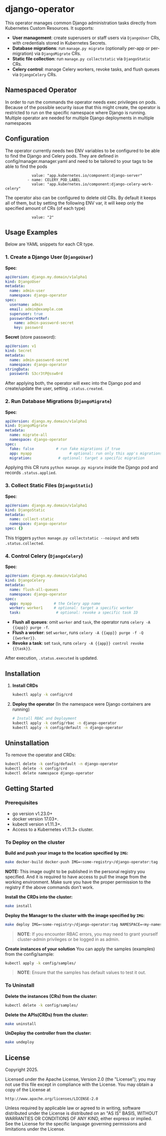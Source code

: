 # django-operator
This operator manages common Django administration tasks directly from Kubernetes Custom Resources. It supports:

* **User management**: create superusers or staff users via `DjangoUser` CRs, with credentials stored in Kubernetes Secrets.
* **Database migrations**: run `manage.py migrate` (optionally per-app or per-migration) via `DjangoMigrate` CRs.
* **Static file collection**: run `manage.py collectstatic` via `DjangoStatic` CRs.
* **Celery control**: manage Celery workers, revoke tasks, and flush queues via `DjangoCelery` CRs.

## Namespaced Operator

In order to run the commands the operator needs exec privileges on pods. Because of the possible security issue that this might create, the operator is restricted to run on the specific namespace where Django is running. Multiple operator are needed for multiple Django deployments in multiple namespaces

## Configuration

The operator currently needs two ENV variables to be configured to be able to find the Django and Celery pods. They are defined in config/manager.manager.yaml and need to be tailored to your tags to be able to find the pods
```       - name: DJANGO_POD_LABEL
            value: "app.kubernetes.io/component:django-server"
          - name: CELERY_POD_LABEL
            value: "app.kubernetes.io/component:django-celery-work-celery"
```

The operator also can be configured to delete old CRs. By default it keeps all of them, but by setting the following ENV var, it will keep only the specified amount of CRs (of each type)
```       - name: NUM_OLD_CRS
            value: "2"
```
## Usage Examples

Below are YAML snippets for each CR type.

### 1. Create a Django User (`DjangoUser`)

**Spec**:

```yaml
apiVersion: django.my.domain/v1alpha1
kind: DjangoUser
metadata:
  name: admin-user
  namespace: django-operator
spec:
  username: admin
  email: admin@example.com
  superuser: true
  passwordSecretRef:
    name: admin-password-secret
    key: password
```

**Secret** (store password):

```yaml
apiVersion: v1
kind: Secret
metadata:
  name: admin-password-secret
  namespace: django-operator
stringData:
  password: S3cr3tP@ssw0rd
```

After applying both, the operator will exec into the Django pod and create/update the user, setting `.status.created`.

### 2. Run Database Migrations (`DjangoMigrate`)

**Spec**:

```yaml
apiVersion: django.my.domain/v1alpha1
kind: DjangoMigrate
metadata:
  name: migrate-all
  namespace: django-operator
spec:
  fake: false          # run fake migrations if true
  app: myapp                 # optional: run only this app's migrations
  migration:            # optional: target a specific migration
```

Applying this CR runs `python manage.py migrate` inside the Django pod and records `.status.applied`.

### 3. Collect Static Files (`DjangoStatic`)

**Spec**:

```yaml
apiVersion: django.my.domain/v1alpha1
kind: DjangoStatic
metadata:
  name: collect-static
  namespace: django-operator
spec: {}
```

This triggers `python manage.py collectstatic --noinput` and sets `.status.collected`.

### 4. Control Celery (`DjangoCelery`)

**Spec**:

```yaml
apiVersion: django.my.domain/v1alpha1
kind: DjangoCelery
metadata:
  name: flush-all-queues
  namespace: django-operator
spec:
  app: myapp          # the Celery app name
  worker: worker1     # optional: target a specific worker
  task:                # optional: revoke a specific task ID
```

* **Flush all queues**: omit `worker` and `task`, the operator runs `celery -A {{app}} purge -f`.
* **Flush a worker**: set `worker`, runs `celery -A {{app}} purge -f -Q {{worker}}`.
* **Revoke a task**: set `task`, runs `celery -A {{app}} control revoke {{task}}`.

After execution, `.status.executed` is updated.
## Installation
1. **Install CRDs**

   ```bash
   kubectl apply -k config/crd
   ```

2. **Deploy the operator** (In the namespace were Django containers are running)

   ```bash
   # Install RBAC and Deployment
   kubectl apply -k config/rbac -n django-operator
   kubectl apply -k config/default -n django-operator
   ```
## Uninstallation

To remove the operator and CRDs:

```bash
kubectl delete -k config/default -n django-operator
kubectl delete -k config/crd
kubectl delete namespace django-operator
```
## Getting Started

### Prerequisites
- go version v1.23.0+
- docker version 17.03+.
- kubectl version v1.11.3+.
- Access to a Kubernetes v1.11.3+ cluster.

### To Deploy on the cluster
**Build and push your image to the location specified by `IMG`:**

```sh
make docker-build docker-push IMG=<some-registry>/django-operator:tag
```

**NOTE:** This image ought to be published in the personal registry you specified.
And it is required to have access to pull the image from the working environment.
Make sure you have the proper permission to the registry if the above commands don’t work.

**Install the CRDs into the cluster:**

```sh
make install
```

**Deploy the Manager to the cluster with the image specified by `IMG`:**

```sh
make deploy IMG=<some-registry>/django-operator:tag NAMESPACE=<my-namespace>
```

> **NOTE**: If you encounter RBAC errors, you may need to grant yourself cluster-admin
privileges or be logged in as admin.

**Create instances of your solution**
You can apply the samples (examples) from the config/sample:

```sh
kubectl apply -k config/samples/
```

>**NOTE**: Ensure that the samples has default values to test it out.

### To Uninstall
**Delete the instances (CRs) from the cluster:**

```sh
kubectl delete -k config/samples/
```

**Delete the APIs(CRDs) from the cluster:**

```sh
make uninstall
```

**UnDeploy the controller from the cluster:**

```sh
make undeploy
```
## License

Copyright 2025.

Licensed under the Apache License, Version 2.0 (the "License");
you may not use this file except in compliance with the License.
You may obtain a copy of the License at

    http://www.apache.org/licenses/LICENSE-2.0

Unless required by applicable law or agreed to in writing, software
distributed under the License is distributed on an "AS IS" BASIS,
WITHOUT WARRANTIES OR CONDITIONS OF ANY KIND, either express or implied.
See the License for the specific language governing permissions and
limitations under the License.

